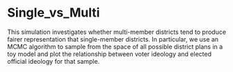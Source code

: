 # Single_vs_Multi
This simulation investigates whether multi-member districts tend to produce fairer representation that single-member districts.  In particular, we use an MCMC algorithm to sample from the space of all possible district plans in a toy model and plot the relationship between voter ideology and elected official ideology for that sample. 
